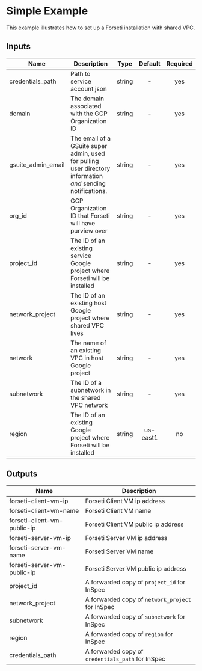 # Simple Example

This example illustrates how to set up a Forseti installation with shared VPC.


## Inputs

| Name | Description | Type | Default | Required |
|------|-------------|:----:|:-----:|:-----:|
| credentials\_path | Path to service account json | string | - | yes |
| domain | The domain associated with the GCP Organization ID | string | - | yes |
| gsuite\_admin\_email | The email of a GSuite super admin, used for pulling user directory information *and* sending notifications. | string | - | yes |
| org\_id | GCP Organization ID that Forseti will have purview over | string | - | yes |
| project\_id | The ID of an existing service Google project where Forseti will be installed | string | - | yes |
| network\_project | The ID of an existing host Google project where shared VPC lives | string | - | yes |
| network | The name of an existing VPC in host Google project | string | - | yes |
| subnetwork | The ID of a subnetwork in the shared VPC network  | string | - | yes |
| region | The ID of an existing Google project where Forseti will be installed | string | us-east1 | no |

## Outputs

| Name | Description |
|------|-------------|
| forseti-client-vm-ip | Forseti Client VM ip address |
| forseti-client-vm-name | Forseti Client VM name |
| forseti-client-vm-public-ip | Forseti Client VM public ip address |
| forseti-server-vm-ip | Forseti Server VM ip address |
| forseti-server-vm-name | Forseti Server VM name |
| forseti-server-vm-public-ip | Forseti Server VM public ip address |
| project\_id | A forwarded copy of `project_id` for InSpec |
| network\_project | A forwarded copy of `network_project` for InSpec |
| subnetwork | A forwarded copy of `subnetwork` for InSpec |
| region | A forwarded copy of `region` for InSpec |
| credentials\_path | A forwarded copy of `credentials_path` for InSpec |

